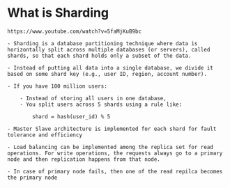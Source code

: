 # What is Sharding
    
    https://www.youtube.com/watch?v=5faMjKuB9bc

    - Sharding is a database partitioning technique where data is horizontally split across multiple databases (or servers), called shards, so that each shard holds only a subset of the data.

    - Instead of putting all data into a single database, we divide it based on some shard key (e.g., user ID, region, account number).

    - If you have 100 million users:

        - Instead of storing all users in one database,
        - You split users across 5 shards using a rule like:

            shard = hash(user_id) % 5

    - Master Slave architecture is implemented for each shard for fault tolerance and efficiency

    - Load balancing can be implemented among the replica set for read operations. For write operations, the requests always go to a primary node and then replication happens from that node.
    
    - In case of primary node fails, then one of the read repilca becomes the primary node